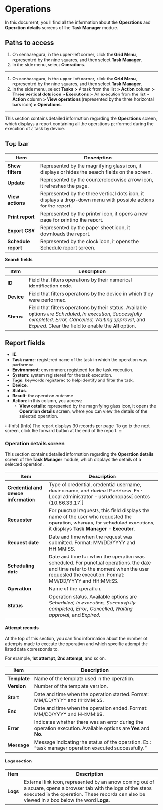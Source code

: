 # Operations

In this document, you'll find all the information about the **Operations** and **Operation details** screens of the **Task Manager** module.

## Paths to access
1. On senhasegura, in the upper-left corner, click the **Grid Menu**, represented by the nine squares, and then select **Task Manager**.
2. In the side menu, select **Operations**. 
---


1. On senhasegura, in the upper-left corner, click the **Grid Menu**, represented by the nine squares, and then select **Task Manager**.
2. In the side menu, select **Tasks** **>** A task from the list **> Action** column **> Three vertical dots icon > Executions >** An execution from the list **> Action** column **> View operations** (represented by the three horizontal bars icon) **> Operations**.

---


This section contains detailed information regarding the **Operations** screen, which displays a report containing all the operations performed during the execution of a task by device.

## Top bar

| **Item** | **Description**|
|----|----|
| **Show filters** | Represented by the magnifying glass icon, it displays or hides the search fields on the screen.|
| **Update**| Represented by the counterclockwise arrow icon, it refreshes the page.                                                      |
| **View actions**| Represented by the three vertical dots icon, it displays a drop-down menu with possible actions for the report. |
| **Print report**| Represented by the printer icon, it opens a new page for printing the report. |
| **Export CSV**  | Represented by the paper sheet icon, it downloads the report.|
| **Schedule report** | Represented by the clock icon, it opens the [Schedule report](/v3-32/docs/general-information-how-to-issue-download-and-schedule-device-reports) screen. |

**Search fields**

| **Item**| **Description**|
|----|----|
| **ID** | Field that filters operations by their numerical identification code.  |
| **Device** | Field that filters operations by the device in which they were performed.|
| **Status** | Field that filters operations by their status. Available options are *Scheduled, In execution, Successfully completed, Error, Cancelled, Waiting approval*, and *Expired*. Clear the field to enable the **All** option. |

## Report fields 
 
 - **ID**: 
 - **Task name**: registered name of the task in which the operation was performed.
 - **Environment**: environment registered for the task execution. 
 - **System**: system registered for the task execution. 
 - **Tags**: keywords registered to help identify and filter the task. 
 - **Device**.      
 - **Status**.
 - **Result**: the operation outcome.                                            
  - **Action**: in this column, you access:
     - **View details**: represented by the magnifying glass icon, it opens the [**Operation details**](/v3-32/docs/task-manager-operations#operation-details-screen) screen, where you can view the details of the selected operation. 

:::(Info) (Info)
The report displays 30 records per page. To go to the next screen, click the forward button at the end of the report.
:::

### Operation details screen

This section contains detailed information regarding the **Operation details** screen of the **Task Manager** module, which displays the details of a selected operation.

| **Item** | **Description**|
|----|----|
| **Credential and device information** | Type of credential, credential username, device name, and device IP address. Ex.: Local administrator - usrudonopass[ centos (10.66.33.17)] |
| **Requester**| For punctual requests, this field displays the name of the user who requested the operation, whereas, for scheduled executions, it displays **Task Manager - Executor**. |
| **Request date**   | Date and time when the request was submitted. Format: MM/DD/YYYY and HH:MM:SS. |
| **Scheduling date**| Date and time for when the operation was scheduled. For punctual operations, the date and time refer to the moment when the user requested the execution. Format: MM/DD/YYYY and HH:MM:SS. |
| **Operation**      | Name of the operation.
**Status** | Operation status. Available options are *Scheduled, In execution, Successfully completed, Error, Cancelled, Waiting approval*, and *Expired*. |

#### Attempt records

At the top of this section, you can find information about the number of attempts made to execute the operation and which specific attempt the listed data corresponds to.

For example, **1st attempt**, **2nd attempt**, and so on.

| **Item**      | **Description**                                                                                   |
|----|----|
| **Template**  | Name of the template used in the operation. |
| **Version**   | Number of the template version. |
| **Start** | Date and time when the operation started. Format: MM/DD/YYYY and  HH:MM:SS.  |
| **End** | Date and time when the operation ended. Format: MM/DD/YYYY and  HH:MM:SS. |
| **Error** | Indicates whether there was an error during the operation execution. Available options are **Yes** and **No**. |
| **Message** | Message indicating the status of the operation. Ex.: “task manager operation executed successfully.” |

#### Logs section

| **Item** | **Description** |
|----|----|
| **Logs** | External link icon, represented by an arrow coming out of a square, opens a browser tab with the logs of the steps executed in the operation. These records can also be viewed in a box below the word **Logs**. |

